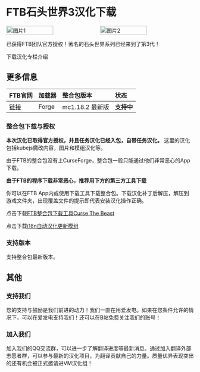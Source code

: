 # FTB石头世界3汉化下载

<div style="display: flex">
  <img src="https://dist.creeper.host/FTB2/cdn/packs/ftb-stoneblock-3/title.png" style="width:50%" alt="图片1">
  <img src="https://s1.ax1x.com/2023/07/22/pCqFVij.jpg" style="width:50%" alt="图片2">
</div>

已获得FTB团队官方授权！著名的石头世界系列已经来到了第3代！

<div style="display: flex;">
  <ButtonComponent link="https://wulian233.lanzouj.com/iwAZ61xg3yib">下载汉化</ButtonComponent>
  <ButtonComponent buttonClass='button2' link="https://www.bilibili.com/read/cv21772959/">专栏介绍</ButtonComponent>
</div>


## 更多信息
FTB官网|加载器|整合包版本|状态
:-|:-|:-|:-
[链接](https://www.feed-the-beast.com/modpacks/100-ftb-stoneblock-3)|Forge|mc1.18.2 最新版|**支持中**|

### 整合包下载与授权
**本次汉化已取得官方授权，并且任务汉化已经入包，自带任务汉化。**
这里的汉化包括kubejs魔改内容，图片和模组汉化等。

由于FTB的整合包没有上CurseForge，整合包一般只能通过他们非常恶心的App下载。

**由于FTB的程序下载非常恶心，推荐用下方的第三方工具下载**

你可以在FTB App内或使用下载工具下载整合包。下载汉化补丁后解压，解压到游戏文件夹，出现覆盖文件的提示即代表安装汉化操作正确。

点击下载[FTB整合包下载工具Curse The Beast](https://gitee.com/flrscn/curse-the-beast/releases)

点击下载[i18n自动汉化更新模组](https://www.curseforge.com/minecraft/mc-mods/i18nupdatemod/files/4975638)

### 支持版本
支持整合包最新版本。

## 其他
### 支持我们
您的支持与鼓励是我们前进的动力！我们一直在用爱发电。如果在您条件允许的情况下，可以在爱发电支持我们！还可以在B站免费关注我们的账号！

### 加入我们
加入我们的QQ交流群，可以进一步了解翻译进度等最新消息。通过加入翻译外部志愿者群，可以参与最新的汉化项目，为翻译贡献自己的力量。质量优异表现突出的还有机会被正式邀请进VM汉化组！